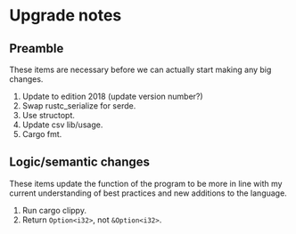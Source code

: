 # Upgrade notes

## Preamble

These items are necessary before we can actually start making any big changes.

1. Update to edition 2018 (update version number?)
2. Swap rustc_serialize for serde.
3. Use structopt.
4. Update csv lib/usage.
5. Cargo fmt.

## Logic/semantic changes

These items update the function of the program to be more in line with my current understanding of best practices and new additions to the language.

1. Run cargo clippy.
2. Return `Option<i32>`, not `&Option<i32>`.
